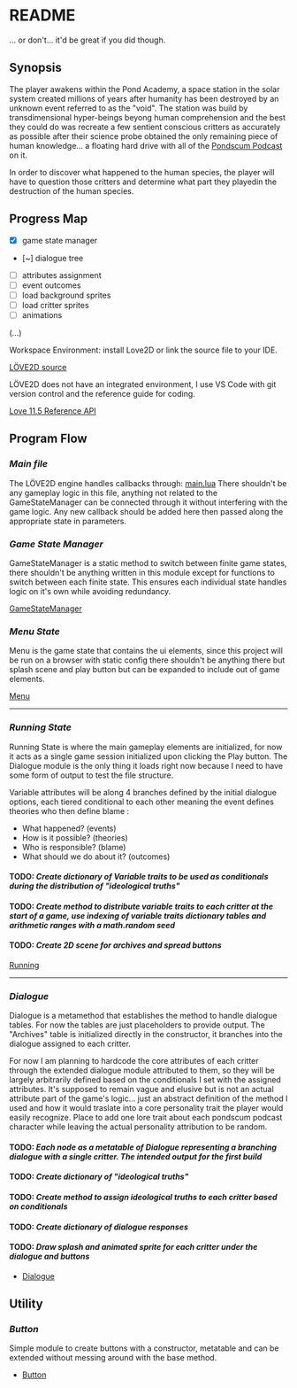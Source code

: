 # README

... or don't... it'd be great if you did though.

## Synopsis

The player awakens within the Pond Academy, a space station in the solar system created millions of years after humanity has been destroyed by an unknown event referred to as the "void". The station was build by transdimensional hyper-beings beyong human comprehension and the best they could do was recreate a few sentient conscious critters as accurately as possible after their science probe obtained the only remaining piece of human knowledge... a floating hard drive with all of the [Pondscum Podcast](https://www.youtube.com/@pondscumpodcast) on it.

In order to discover what happened to the human species, the player will have to question those critters and determine what part they playedin the destruction of the human species.

## Progress Map

- [x] game state manager
- [~] dialogue tree
- [ ] attributes assignment
- [ ] event outcomes
- [ ] load background sprites
- [ ] load critter sprites
- [ ] animations

(...)

Workspace Environment:
install Love2D or link the source file to your IDE.

[LÖVE2D source](https://www.love2d.org)

LÖVE2D does not have an integrated environment, I use VS Code with git version control and the reference guide for coding.

[Love 11.5 Reference API](https://love2d-community.github.io/love-api/)

## Program Flow

### *Main file*

The LÖVE2D engine handles callbacks through:
[main.lua](main.lua)
There shouldn't be any gameplay logic in this file, anything not related to the GameStateManager can be connected through it without interfering with the game logic.
Any new callback should be added here then passed along the appropriate state in parameters.

### *Game State Manager*

GameStateManager is a static method to switch between finite game states, there shouldn't be anything written in this module except for functions to switch between each finite state. This ensures each individual state handles logic on it's own while avoiding redundancy.

[GameStateManager](source/states/GameStateManager.lua)

### *Menu State*

Menu is the game state that contains the ui elements, since this project will be run on a browser with static config there shouldn't be anything there but splash scene and play button but can be expanded to include out of game elements.

[Menu](source/states/menu.lua)

---

### *Running State*

Running State is where the main gameplay elements are initialized, for now it acts as a single game session initialized upon clicking the Play button.  The Dialogue module is the only thing it loads right now because I need to have some form of output to test the file structure.

Variable attributes will be along 4 branches defined by the initial dialogue options, each tiered conditional to each other meaning the event defines theories who then define blame :

- What happened? (events)
- How is it possible? (theories)
- Who is responsible? (blame)
- What should we do about it? (outcomes)

#### **TODO:** *Create dictionary of Variable traits to be used as conditionals during the distribution of "ideological truths"*

#### **TODO:** *Create method to distribute variable traits to each critter at the start of a game, use indexing of variable traits dictionary tables and arithmetic ranges with a math.random seed*

#### **TODO:** *Create 2D scene for archives and spread buttons*

[Running](source/states/running.lua)

---

### *Dialogue*

Dialogue is a metamethod that establishes the method to handle dialogue tables. For now the tables are just placeholders to provide output. The "Archives" table is initialized directly in the constructor, it branches into the dialogue assigned to each critter.

For now I am planning to hardcode the core attributes of each critter through the extended dialogue module attributed to them, so they will be largely arbitrarily defined based on the conditionals I set with the assigned attributes. It's supposed to remain vague and elusive but is not an actual attribute part of the game's logic... just an abstract definition of the method I used and how it would traslate into a core personality trait the player would easily recognize. Place to add one lore trait about each pondscum podcast character while leaving the actual personality attribution to be random.

#### **TODO:** *Each node as a metatable of Dialogue representing a branching dialogue with a single critter. The intended output for the first build*

#### **TODO:** *Create dictionary of "ideological truths"*

#### **TODO:** *Create method to assign ideological truths to each critter based on conditionals*

#### **TODO:** *Create dictionary of dialogue responses*

#### **TODO:** *Draw splash and animated sprite for each critter under the dialogue and buttons*

- [Dialogue](source/dialogues/dialogue.lua)

## Utility

### *Button*

Simple module to create buttons with a constructor, metatable and can be extended without messing around with the base method.

- [Button](source/ui/button.lua)
